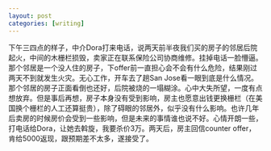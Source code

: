 ```yaml
---
layout: post
categories: [writing]
---
```


下午三四点的样子，中介Dora打来电话，说两天前半夜我们买的房子的邻居后院起火，中间的木栅栏损毁，卖家正在联系保险公司协商维修。挂掉电话一脸懵逼。那个邻居是一个没人住的房子，下offer前一直担心会不会有什么危险，结果刚过两天不到就发生火灾。无心工作，开车去了趟San Jose看一眼到底是什么情况。那个邻居的房子正面看倒也还好，后院被烧的一塌糊涂。心中大失所望，一度有点想放弃。但是事后再想，房子本身没有受到影响，房主也愿意出钱更换栅栏（在美国换个栅栏的人工还算挺贵），除了碍眼的邻居外，似乎没有什么影响。也许几年后卖房的时候房价会受到一些影响，但是未来的事情谁也说不好。心情开朗一些，打电话给Dora，让她去斡旋，我要杀价3万。两天后，房主回信counter offer，肯给5000返现，跟预期差不太多，遂接受了。
